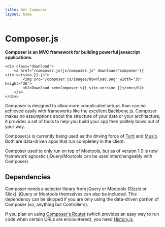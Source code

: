 ```yaml
---
title: Get Composer
layout: home
---
```


<div class="intro">
    <h1>Composer.js</h1>
    <strong>Composer is an MVC framework for building powerful javascript applications.</strong>

    <div class="download">
        <a href="/composer.js/js/composer.js" download="composer-{{ site.version }}.js">
            <img src="/composer.js/images/download.png" width="30" height="36">
            <h2>Download <em>Composer v{{ site.version }}</em></h2>
        </a>
    </div>
</div>

Composer is designed to allow more complicated setups than can be achieved easily
with frameworks like the excellent Backbone.js. Composer makes no assumptions
about the structure of your data or your architecture; it provides a set of
tools to help you build your app then politely bows out of your way.

Composer.js is currently being used as the driving force of
[Turtl](https://turtl.it) and [Musio](http://musio.com). Both are data-driven
apps that run completely in the client.

Composer used to only run on top of Mootools, but as of version 1.0 is now
framework agnostic (jQuery/Mootools can be used interchangeably with Composer).

## Dependencies

Composer needs a selector library from jQuery or Mootools (Sizzle or Slick).
jQuery or Mootools themselves can also be included. This dependency can be
skipped if you are only using the data-driven portion of Composer (so, anything
but Controllers).

If you plan on using [Composer's Router](/composer.js/docs/router) (which
provides an easy way to run code when certain URLs are encountered), you need
[History.js](https://github.com/browserstate/history.js/).

